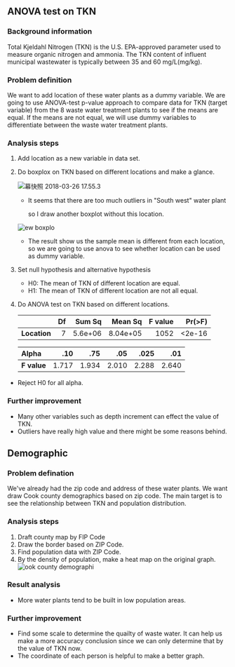 ## ANOVA test on TKN

### Background information

Total Kjeldahl Nitrogen (TKN) is the U.S. EPA-approved parameter used to measure organic nitrogen and ammonia. The TKN content of influent municipal wastewater is typically between 35 and 60 mg/L(mg/kg).

### Problem definition

We want to add location of these water plants as a dummy variable. We are going to use ANOVA-test p-value approach to compare data for TKN (target variable) from the 8 waste water treatment plants to see if the means are equal. If the means are not equal, we will use dummy variables to differentiate between the waste water treatment plants. 

### Analysis steps

1. Add location as a new variable in data set. 

2. Do boxplox on TKN based on different locations and make a glance.

   ![幕快照 2018-03-26 17.55.3](https://i.imgur.com/i6Wqfg8.jpg)

   - It seems that there are too much outliers in "South west" water plant

     so I draw another boxplot without this location.

   ![ew boxplo](https://i.imgur.com/acXQwWY.jpg)

   - The result show us the sample mean is different from each location, so we are going to use anova to see whether location can be used as dummy variable.

3. Set null hypothesis and alternative hypothesis 

   - H0: The mean of TKN of different location are equal.
   - H1: The mean of TKN of different location are not all equal.

4. Do ANOVA test on TKN based on different locations.

   |              |   Df |  Sum Sq |  Mean Sq | F value | Pr(>F) |
   | ------------ | ---: | ------: | -------: | ------: | -----: |
   | **Location** |    7 | 5.6e+06 | 8.04e+05 |    1052 | <2e-16 |
   
   | Alpha        |   .10| .75|  .05   |  .025    |   .01 |
   | :----------  | ----:| ---:   |----:   | ----:    | ----: |
   |  **F value** | 1.717| 1.934|2.010   | 2.288    | 2.640 |

- Reject H0 for all alpha.

### Further improvement

- Many other variables such as depth increment can effect the value of TKN.
- Outliers have really high value and there might be some reasons behind.

## Demographic

### Problem defination

We've already had the zip code and address of these water plants. We want draw Cook county demographics based on zip code. The main target is to see the relationship between TKN and population distribution. 

### Analysis steps

1. Draft county map by FIP Code
2. Draw the border based on ZIP Code.
3. Find population data with ZIP Code. 
4. By the density of population, make a heat map on the original graph.![ook county demographi](https://i.imgur.com/89KKoX3.jpg)

### Result analysis
- More water plants tend to be built in low population areas.

### Further improvement 

- Find some scale to determine the quailty of waste water. It can help us make a more accuracy conclusion since we can only determine that by the value of TKN now.
- The coordinate of each person is helpful to make a better graph.






